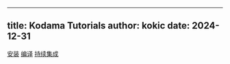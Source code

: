 
---
title: Kodama Tutorials
author: kokic
date: 2024-12-31
---

[安装](/tutorials/install.md#:embed)
[编译](/tutorials/compile.md#:embed)
[](/tutorials/publish.md#:embed)
[](/tutorials/link-rules.md#:embed)
[持续集成](/tutorials/github-workflow.md#:embed)
